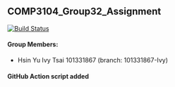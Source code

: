 ## COMP3104_Group32_Assignment

[![Build Status](https://app.travis-ci.com/ivytsai2/COMP3104_Group32_Assignment.svg?token=cBCFsymyomWqxqS6XVwy&branch=main)](https://app.travis-ci.com/ivytsai2/COMP3104_Group32_Assignment)

#### Group Members:
- Hsin Yu Ivy Tsai 101331867 (branch: 101331867-Ivy)

#### GitHub Action script added